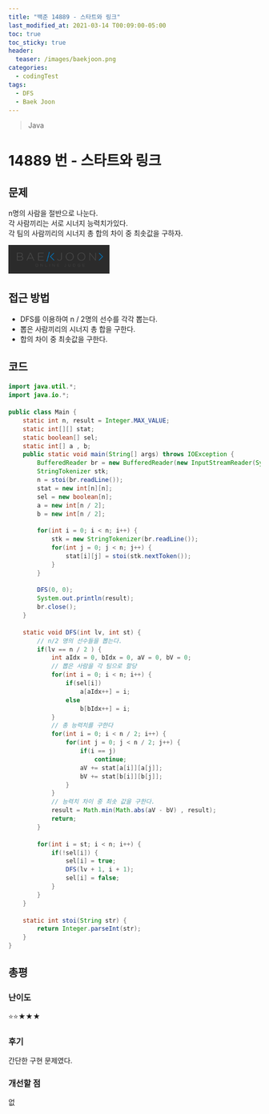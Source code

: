 ```yaml
---
title: "백준 14889 - 스타트와 링크"
last_modified_at: 2021-03-14 T00:09:00-05:00
toc: true
toc_sticky: true
header:
  teaser: /images/baekjoon.png
categories: 
  - codingTest
tags:
  - DFS
  - Baek Joon
---
```


> Java

14889 번 - 스타트와 링크
=============
 
## 문제

n명의 사람을 절반으로 나눈다.  
각 사람끼리는 서로 시너지 능력치가있다.  
각 팀의 사람끼리의 시너지 총 합의 차이 중 최솟값을 구하자.

[<img src="/images/baekjoon.png" width="40%" height="40%">](https://www.acmicpc.net/problem/14889)  

## 접근 방법
* DFS를 이용하여 n / 2명의 선수를 각각 뽑는다.  
* 뽑은 사람끼리의 시너지 총 합을 구한다.
* 합의 차이 중 최솟값을 구한다. 

## 코드
```java
import java.util.*;
import java.io.*;

public class Main {
	static int n, result = Integer.MAX_VALUE;
	static int[][] stat;
	static boolean[] sel;
	static int[] a , b;
	public static void main(String[] args) throws IOException {
		BufferedReader br = new BufferedReader(new InputStreamReader(System.in));
    	StringTokenizer stk;
    	n = stoi(br.readLine());
    	stat = new int[n][n];
    	sel = new boolean[n];
    	a = new int[n / 2];
    	b = new int[n / 2];
    	
    	for(int i = 0; i < n; i++) {
    		stk = new StringTokenizer(br.readLine());
    		for(int j = 0; j < n; j++) {
    			stat[i][j] = stoi(stk.nextToken());
    		}
    	}
    	
    	DFS(0, 0);
    	System.out.println(result);
    	br.close();
	}
	
	static void DFS(int lv, int st) {
		// n/2 명의 선수들을 뽑는다.
		if(lv == n / 2 ) {
			int aIdx = 0, bIdx = 0, aV = 0, bV = 0;
			// 뽑은 사람을 각 팀으로 할당
			for(int i = 0; i < n; i++) {
				if(sel[i])
					a[aIdx++] = i;
				else
					b[bIdx++] = i;
			}
			// 총 능력치를 구한다
			for(int i = 0; i < n / 2; i++) {
				for(int j = 0; j < n / 2; j++) {
					if(i == j)
						continue;
					aV += stat[a[i]][a[j]];
					bV += stat[b[i]][b[j]];
				}
			}
			// 능력치 차이 중 최솟 값을 구한다.
			result = Math.min(Math.abs(aV - bV) , result);
			return;
		}
		
		for(int i = st; i < n; i++) {
			if(!sel[i]) {
				sel[i] = true;
				DFS(lv + 1, i + 1);
				sel[i] = false;
			}
		}
	}
	
	static int stoi(String str) {
    	return Integer.parseInt(str);
    }
}
```

## 총평
### 난이도 
⭐⭐★★★
### 후기
간단한 구현 문제였다.

### 개선할 점
없

<!-- ★
<img src="/images/codingTest/bj/문제번호.PNG" width="40%" height="40%">  

-->